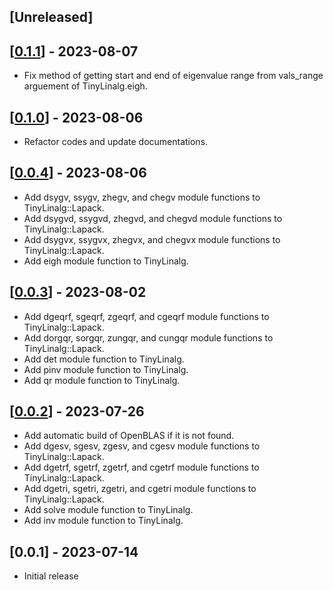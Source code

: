 ## [Unreleased]

## [[0.1.1](https://github.com/yoshoku/numo-tiny_linalg/compare/v0.1.0...v0.1.1)] - 2023-08-07
- Fix method of getting start and end of eigenvalue range from vals_range arguement of TinyLinalg.eigh.

## [[0.1.0](https://github.com/yoshoku/numo-tiny_linalg/compare/v0.0.4...v0.1.0)] - 2023-08-06
- Refactor codes and update documentations.

## [[0.0.4](https://github.com/yoshoku/numo-tiny_linalg/compare/v0.0.3...v0.0.4)] - 2023-08-06
- Add dsygv, ssygv, zhegv, and chegv module functions to TinyLinalg::Lapack.
- Add dsygvd, ssygvd, zhegvd, and chegvd module functions to TinyLinalg::Lapack.
- Add dsygvx, ssygvx, zhegvx, and chegvx module functions to TinyLinalg::Lapack.
- Add eigh module function to TinyLinalg.

## [[0.0.3](https://github.com/yoshoku/numo-tiny_linalg/compare/v0.0.2...v0.0.3)] - 2023-08-02
- Add dgeqrf, sgeqrf, zgeqrf, and cgeqrf module functions to TinyLinalg::Lapack.
- Add dorgqr, sorgqr, zungqr, and cungqr module functions to TinyLinalg::Lapack.
- Add det module function to TinyLinalg.
- Add pinv module function to TinyLinalg.
- Add qr module function to TinyLinalg.

## [[0.0.2](https://github.com/yoshoku/numo-tiny_linalg/compare/v0.0.1...v0.0.2)] - 2023-07-26
- Add automatic build of OpenBLAS if it is not found.
- Add dgesv, sgesv, zgesv, and cgesv module functions to TinyLinalg::Lapack.
- Add dgetrf, sgetrf, zgetrf, and cgetrf module functions to TinyLinalg::Lapack.
- Add dgetri, sgetri, zgetri, and cgetri module functions to TinyLinalg::Lapack.
- Add solve module function to TinyLinalg.
- Add inv module function to TinyLinalg.

## [0.0.1] - 2023-07-14

- Initial release
